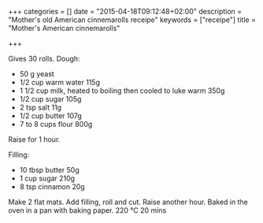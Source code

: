 +++
categories = []
date = "2015-04-18T09:12:48+02:00"
description = "Mother's old American cinnemarolls receipe"
keywords = ["receipe"]
title = "Mother's American cinnemarolls"

+++

Gives 30 rolls.
Dough:

* 50 g yeast
* 1/2 cup warm water 115g
* 1 1/2 cup milk, heated to boiling then cooled to luke warm 350g
* 1/2 cup sugar 105g
* 2 tsp salt 11g
* 1/2 cup butter 107g
* 7 to 8 cups flour 800g 

Raise for 1 hour.

Filling:

* 10 tbsp butter 50g
* 1 cup sugar 210g
* 8 tsp cinnamon 20g

Make 2 flat mats. Add filling, roll and cut. Raise another hour.
Baked in the oven in a pan with baking paper. 220 °C 20 mins

